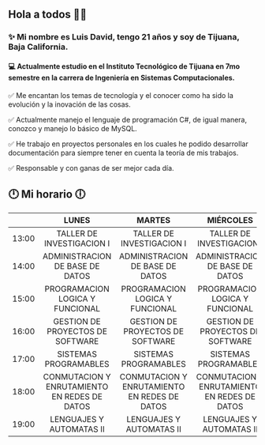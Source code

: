 ## Hola a todos 🙋‍♂️


### ✨ Mi nombre es Luis David, tengo 21 años y soy de Tijuana, Baja California.
#### 💻 Actualmente estudio en el Instituto Tecnológico de Tijuana en 7mo semestre en la carrera de Ingeniería en Sistemas Computacionales.  


✅ Me encantan los temas de tecnología y el conocer como ha sido la evolución y la inovación de las cosas.

✅ Actualmente manejo el lenguaje de programación C#, de igual manera, conozco y manejo lo básico de MySQL.

✅ He trabajo en proyectos personales en los cuales he podido desarrollar documentación para siempre tener en cuenta la teoría de mis trabajos.

✅ Responsable y con ganas de ser mejor cada día.


## 🕛 Mi horario 🕕

|       |                     LUNES                    |                    MARTES                    |                   MIÉRCOLES                  |                    JUEVES                    |                    VIERNES                   |
|-------|:--------------------------------------------:|:--------------------------------------------:|:--------------------------------------------:|:--------------------------------------------:|:--------------------------------------------:|
| 13:00 |           TALLER DE INVESTIGACION I          |           TALLER DE INVESTIGACION I          |           TALLER DE INVESTIGACION I          |           TALLER DE INVESTIGACION I          |                                              |
| 14:00 |        ADMINISTRACION DE BASE DE DATOS       |        ADMINISTRACION DE BASE DE DATOS       |        ADMINISTRACION DE BASE DE DATOS       |        ADMINISTRACION DE BASE DE DATOS       |        ADMINISTRACION DE BASE DE DATOS       |
| 15:00 |        PROGRAMACION LOGICA Y FUNCIONAL       |        PROGRAMACION LOGICA Y FUNCIONAL       |        PROGRAMACION LOGICA Y FUNCIONAL       |        PROGRAMACION LOGICA Y FUNCIONAL       |                                              |
| 16:00 |       GESTION DE PROYECTOS DE SOFTWARE       |       GESTION DE PROYECTOS DE SOFTWARE       |       GESTION DE PROYECTOS DE SOFTWARE       |       GESTION DE PROYECTOS DE SOFTWARE       |       GESTION DE PROYECTOS DE SOFTWARE       |
| 17:00 |             SISTEMAS PROGRAMABLES            |             SISTEMAS PROGRAMABLES            |             SISTEMAS PROGRAMABLES            |             SISTEMAS PROGRAMABLES            |                                              |
| 18:00 | CONMUTACION Y ENRUTAMIENTO EN REDES DE DATOS | CONMUTACION Y ENRUTAMIENTO EN REDES DE DATOS | CONMUTACION Y ENRUTAMIENTO EN REDES DE DATOS | CONMUTACION Y ENRUTAMIENTO EN REDES DE DATOS | CONMUTACION Y ENRUTAMIENTO EN REDES DE DATOS |
| 19:00 |           LENGUAJES Y AUTOMATAS II           |           LENGUAJES Y AUTOMATAS II           |           LENGUAJES Y AUTOMATAS II           |           LENGUAJES Y AUTOMATAS II           |           LENGUAJES Y AUTOMATAS II           |
